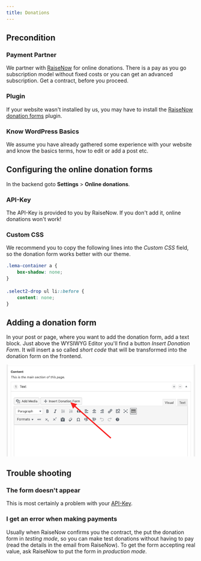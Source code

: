 ```yaml
---
title: Donations
---
```


## Precondition

### Payment Partner
We partner with [RaiseNow](https://raisenow.com) for online donations. There 
is a pay as you go subscription model without fixed costs or you can 
get an advanced subscription. Get a contract, before you proceed.

### Plugin
If your website wasn't installed by us, you may have to install the 
[RaiseNow donation forms](https://github.com/grueneschweiz/wp-raisenow-community-plugin/releases/latest)
plugin.

### Know WordPress Basics
We assume you have already gathered some experience with your website and know
the basics terms, how to edit or add a post etc.

## Configuring the online donation forms
In the backend goto **Settings** > **Online donations**.

### API-Key
The API-Key is provided to you by RaiseNow. If you don't add it, online 
donations won't work!


### Custom CSS
We recommend you to copy the following lines into the _Custom CSS_ field, so 
the donation form works better with our theme.
```css
.lema-container a {
	box-shadow: none;
}

.select2-drop ul li::before {
	content: none;
}
```

## Adding a donation form
In your post or page, where you want to add the donation form, add a text block.
Just above the WYSIWYG Editor you'll find a button _Insert Donation Form_. It
 will insert a so called _short code_ that will be transformed into the 
 donation form on the frontend.

![Screenshot](assets/donation-form.png)

## Trouble shooting

### The form doesn't appear
This is most certainly a problem with your [API-Key](#api-key).

### I get an error when making payments
Usually when RaiseNow confirms you the contract, the put the donation form in
 _testing mode_, so you can make test donations without having to pay (read 
 the details in the email from RaiseNow). To get the form accepting real 
 value, ask RaiseNow to put the form in _production mode_. 
